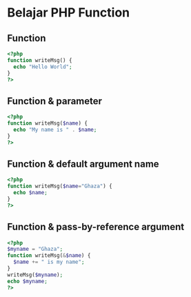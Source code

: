 # Belajar PHP Function

## Function
```php
<?php
function writeMsg() {
  echo "Hello World";
}
?>
```

## Function & parameter
```php
<?php
function writeMsg($name) {
  echo "My name is " . $name;
}
?>
```

## Function & default argument name
```php
<?php
function writeMsg($name="Ghaza") {
  echo $name;
}
?>
```

## Function & pass-by-reference argument
```php
<?php
$myname = "Ghaza";
function writeMsg(&$name) {
  $name += " is my name";
}
writeMsg($myname);
echo $myname;
?>
```
